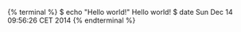 {% terminal %}
$ echo "Hello world!"
Hello world!
$ date
Sun Dec 14 09:56:26 CET 2014
{% endterminal %}
